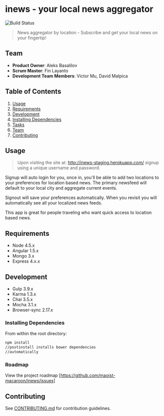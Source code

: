 # inews - your local news aggregator

![Build Status](https://travis-ci.org/maoist-macaroon/inews.svg?branch=master)

> News aggregator by location - Subscribe and get your local news on your fingertip!

## Team

- __Product Owner__: Aleks Basalilov
- __Scrum Master__: Fin Layanto
- __Development Team Members__: Victor Mu, David Malpica

## Table of Contents

1. [Usage](#Usage)
2. [Requirements](#requirements)
3. [Development](#development)
4. [Installing Dependencies](#installing-dependencies)
5. [Tasks](#tasks)
6. [Team](#team)
7. [Contributing](#contributing)

## Usage

> Upon visiting the site at: http://inews-staging.herokuapp.com/ signup using a unique username and password.

Signup will auto login for you, once in, you'll be able to add two locations to your preferences for location based news. The primary newsfeed will default to your local city and aggregate current events.

Signout will save your preferences automatically. When you revisit you will automatically see all your localized news feeds.

This app is great for people traveling who want quick access to location based news.

## Requirements

- Node 4.5.x
- Angular 1.5.x
- Mongo 3.x
- Express 4.x.x

## Development

- Gulp 3.9.x
- Karma 1.3.x
- Chai 3.5.x
- Mocha 3.1.x
- Browser-sync 2.17.x

### Installing Dependencies

From within the root directory:

```sh
npm install
//postinstall installs bower dependencies 
//automatically

```
### Roadmap

View the project roadmap [https://github.com/maoist-macaroon/inews/issues]


## Contributing

See [CONTRIBUTING.md](CONTRIBUTING.md) for contribution guidelines.
